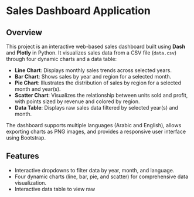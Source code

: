# Sales Dashboard Application

## Overview
This project is an interactive web-based sales dashboard built using **Dash** and **Plotly** in Python. It visualizes sales data from a CSV file (`data.csv`) through four dynamic charts and a data table:
- **Line Chart**: Displays monthly sales trends across selected years.
- **Bar Chart**: Shows sales by year and region for a selected month.
- **Pie Chart**: Illustrates the distribution of sales by region for a selected month and year(s).
- **Scatter Chart**: Visualizes the relationship between units sold and profit, with points sized by revenue and colored by region.
- **Data Table**: Displays raw sales data filtered by selected year(s) and month.

The dashboard supports multiple languages (Arabic and English), allows exporting charts as PNG images, and provides a responsive user interface using Bootstrap.

## Features
- Interactive dropdowns to filter data by year, month, and language.
- Four dynamic charts (line, bar, pie, and scatter) for comprehensive data visualization.
- Interactive data table to view raw